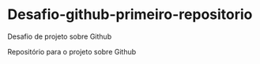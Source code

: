 # Desafio-github-primeiro-repositorio
Desafio de projeto sobre Github

Repositório para o projeto sobre Github

